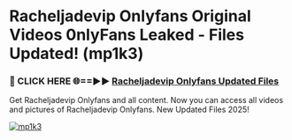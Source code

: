 # Racheljadevip Onlyfans Original Videos 0nlyFans Leaked - Files Updated! (mp1k3)

<h3>🔴 CLICK HERE 🌐==►► <a href="https://tinyurl.com/x26r9saj" rel="nofollow">Racheljadevip Onlyfans Updated Files</a></h3>

Get Racheljadevip Onlyfans and all content. Now you can access all videos and pictures of Racheljadevip Onlyfans. New Updated Files 2025!

[![mp1k3](https://i.imgur.com/LkgZPqh.gif)](https://tinyurl.com/x26r9saj)
